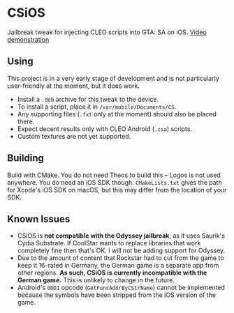 # CSiOS
Jailbreak tweak for injecting CLEO scripts into GTA: SA on iOS. [Video demonstration](https://www.youtube.com/watch?v=6FTkOEV7qnw)

## Using
This project is in a very early stage of development and is not particularly user-friendly at the moment, but it does work.
* Install a `.deb` archive for this tweak to the device.
* To install a script, place it in `/var/mobile/Documents/CS`.
* Any supporting files (`.fxt` only at the moment) should also be placed there.
* Expect decent results only with CLEO Android (`.csa`) scripts.
* Custom textures are not yet supported.

## Building
Build with CMake. You do not need Theos to build this – Logos is not used anywhere. You do need an iOS SDK though. `CMakeLists.txt` gives the path for Xcode's iOS SDK on macOS, but this may differ from the location of your SDK.

## Known Issues
* CSiOS is **not compatible with the Odyssey jailbreak**, as it uses Saurik's Cydia Substrate. If CoolStar wants to replace 
libraries that work completely fine then that's OK. I will not be adding support for Odyssey.
* Due to the amount of content that Rockstar had to cut from the game to keep it 16-rated in Germany,
the German game is a separate app from other regions. 
**As such, CSiOS is currently incompatible with the German game.** This is unlikely to change in the future.
* Android's `0DD1` opcode (`GetFuncAddrByCStrName`) cannot be implemented because the symbols have been stripped from the iOS version of the game.